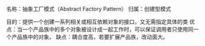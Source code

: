名称：抽象工厂模式（Abstract Factory Pattern） 
归属：创建型模式

目的：提供一个创建一系列相关或相互依赖对象的接口，又无需指定具体的类
优点：当一个产品族中的多个对象被设计成一起工作时，可以保证调用者只使用同一个产品族中的对象。
缺点：耦合度高，若要扩展产品族，改动面大。